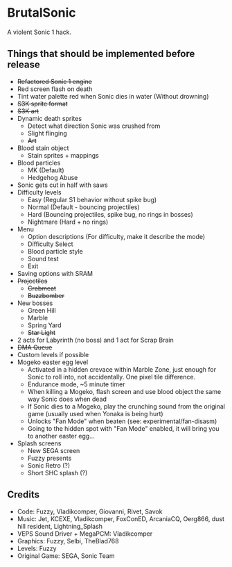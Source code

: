 # BrutalSonic
A violent Sonic 1 hack.

## Things that should be implemented before release
- ~~Refactored Sonic 1 engine~~
- Red screen flash on death
- Tint water palette red when Sonic dies in water (Without drowning)
- ~~S3K sprite format~~
- ~~S3K art~~
- Dynamic death sprites
    - Detect what direction Sonic was crushed from
    - Slight flinging
    - ~~Art~~
- Blood stain object
    - Stain sprites + mappings
- Blood particles
    - MK (Default)
    - Hedgehog Abuse
- Sonic gets cut in half with saws
- Difficulty levels
    - Easy (Regular S1 behavior without spike bug)
    - Normal (Default - bouncing projectiles)
    - Hard (Bouncing projectiles, spike bug, no rings in bosses)
    - Nightmare (Hard + no rings)
- Menu
    - Option descriptions (For difficulty, make it describe the mode)
    - Difficulty Select
    - Blood particle style
    - Sound test
    - Exit
- Saving options with SRAM
- ~~Projectiles~~
    - ~~Crabmeat~~
    - ~~Buzzbomber~~
- New bosses
    - Green Hill
    - Marble
    - Spring Yard
    - ~~Star Light~~
- 2 acts for Labyrinth (no boss) and 1 act for Scrap Brain
- ~~DMA Queue~~
- Custom levels if possible
- Mogeko easter egg level
    - Activated in a hidden crevace within Marble Zone, just enough for Sonic to roll into, not accidentally. One pixel tile difference.
    - Endurance mode, ~5 minute timer
    - When killing a Mogeko, flash screen and use blood object the same way Sonic does when dead
    - If Sonic dies to a Mogeko, play the crunching sound from the original game (usually used when Yonaka is being hurt)
    - Unlocks "Fan Mode" when beaten (see: experimental/fan-disasm)
    - Going to the hidden spot with "Fan Mode" enabled, it will bring you to another easter egg...
- Splash screens
    - New SEGA screen
    - Fuzzy presents
    - Sonic Retro (?)
    - Short SHC splash (?)

## Credits
- Code: Fuzzy, Vladikcomper, Giovanni, Rivet, Savok
- Music: Jet, KCEXE, Vladikcomper, FoxConED, ArcaniaCQ, Oerg866, dust hill resident, Lightning_Splash
- VEPS Sound Driver + MegaPCM: Vladikcomper
- Graphics: Fuzzy, Selbi, TheBlad768
- Levels: Fuzzy
- Original Game: SEGA, Sonic Team
